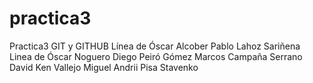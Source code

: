# practica3
Practica3 GIT y GITHUB
Línea de Óscar Alcober
Pablo Lahoz Sariñena
Linea de Óscar Noguero
Diego Peiró Gómez
Marcos Campaña Serrano
David Ken Vallejo Miguel
Andrii Pisa Stavenko
